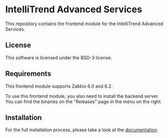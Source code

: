 # IntelliTrend Advanced Services

This repository contains the frontend module for the IntelliTrend Advanced Services.

## License

This software is licensed under the BSD-3 license.

## Requirements

This frontend module supports Zabbix 6.0 and 6.2.

To use this frontend module, you also need to install the backend server. You can find the binaries on the "Releases" page in the menu on the right.

## Installation

For the full installation process, please take a look at the [documentation](docs/Documentation.md).
